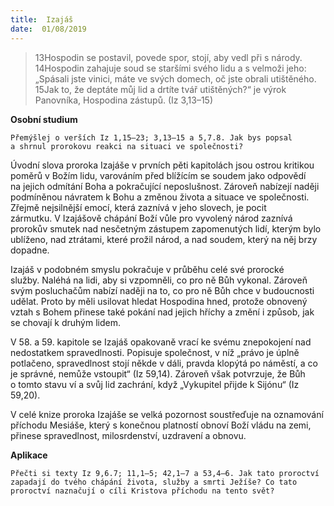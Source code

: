 ```yaml
---
title:  Izajáš
date:  01/08/2019
---
```


> <p></p>
> 13Hospodin se postavil, povede spor, stojí, aby vedl při s národy. 14Hospodin zahajuje soud se staršími svého lidu a s velmoži jeho: „Spásali jste vinici, máte ve svých domech, oč jste obrali utištěného. 15Jak to, že deptáte můj lid a drtíte tvář utištěných?“ je výrok Panovníka, Hospodina zástupů. (Iz 3,13–15)

**Osobní studium**

`Přemýšlej o verších Iz 1,15–23; 3,13–15 a 5,7.8. Jak bys popsal a shrnul prorokovu reakci na situaci ve společnosti?`

Úvodní slova proroka Izajáše v prvních pěti kapitolách jsou ostrou kritikou poměrů v Božím lidu, varováním před blížícím se soudem jako odpovědí na jejich odmítání Boha a pokračující neposlušnost. Zároveň nabízejí naději podmíněnou návratem k Bohu a změnou života a situace ve společnosti. Zřejmě nejsilnější emocí, která zaznívá v jeho slovech, je pocit zármutku. V Izajášově chápání Boží vůle pro vyvolený národ zaznívá prorokův smutek nad nesčetným zástupem zapomenutých lidí, kterým bylo ublíženo, nad ztrátami, které prožil národ, a nad soudem, který na něj brzy dopadne.

Izajáš v podobném smyslu pokračuje v průběhu celé své prorocké služby. Naléhá na lidi, aby si vzpomněli, co pro ně Bůh vykonal. Zároveň svým posluchačům nabízí naději na to, co pro ně Bůh chce v budoucnosti udělat. Proto by měli usilovat hledat Hospodina hned, protože obnovený vztah s Bohem přinese také pokání nad jejich hříchy a změní i způsob, jak se chovají k druhým lidem.

V 58. a 59. kapitole se Izajáš opakovaně vrací ke svému znepokojení nad nedostatkem spravedlnosti. Popisuje společnost, v níž „právo je úplně potlačeno, spravedlnost stojí někde v dáli, pravda klopýtá po náměstí, a co je správné, nemůže vstoupit“ (Iz 59,14). Zároveň však potvrzuje, že Bůh o tomto stavu ví a svůj lid zachrání, když „Vykupitel přijde k Sijónu“ (Iz 59,20).

V celé knize proroka Izajáše se velká pozornost soustřeďuje na oznamování příchodu Mesiáše, který s konečnou platností obnoví Boží vládu na zemi, přinese spravedlnost, milosrdenství, uzdravení a obnovu.

**Aplikace**

`Přečti si texty Iz 9,6.7; 11,1–5; 42,1–7 a 53,4–6. Jak tato proroctví zapadají do tvého chápání života, služby a smrti Ježíše? Co tato proroctví naznačují o cíli Kristova příchodu na tento svět?`